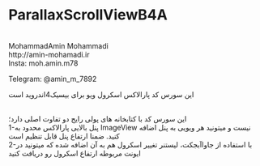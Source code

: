# ParallaxScrollViewB4A

<br>
MohammadAmin Mohammadi
<br>
http://amin-mohamadi.ir
<br>
Insta: moh.amin.m78
<br>

Telegram: @amin_m_7892
<br>


این سورس کد پارالاکس اسکرول ویو برای بیسیک4اندروید است

<br>
این سورس کد با کتابخانه های پولی رایج دو تفاوت اصلی دارد؛

<br>
1-پنل بالایی پارالاکس محدود به ImageView نیست و میتونید هر ویویی به پنل اضافه کنید. ضمنا ارتفاع پنل قابل تنظیم است

<br>
2-با استفاده از جاواآبجکت، لیستنر تغییر اسکرول هم به آن اضافه شده که میتونید در ایونت مربوطه ارتفاع اسکرول رو دریافت کنید